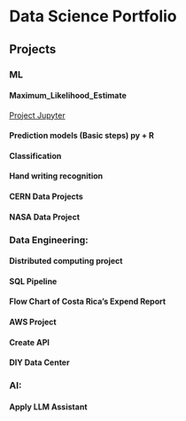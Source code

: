 # Data Science Portfolio

## Projects

### ML
#### Maximum_Likelihood_Estimate 
[Project Jupyter](https://github.com/cmherrera/portfolio/blob/b3b8f3361501ac018b11be969399ec1787041b38/assets/projects/Maximum_Likelihood_Estimate/Maximum_Likelihood_Estimate.ipynb)
#### Prediction models (Basic steps) py + R
#### 	Classification
####	Hand writing recognition
####	CERN Data Projects
####	NASA Data Project

### Data Engineering: 
####	Distributed computing project
####	SQL Pipeline
####	Flow Chart of Costa Rica’s Expend Report 
####	AWS Project
####	Create API
####	DIY Data Center

### AI:
####	Apply LLM Assistant 
